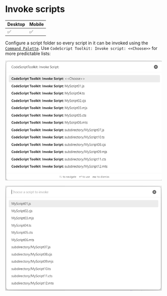 # Invoke scripts

| Desktop | Mobile |
| ------- | ------ |
| ✅       | ✅      |

Configure a script folder so every script in it can be invoked using the [`Command Palette`][Command Palette]. Use `CodeScript Toolkit: Invoke script: <<Choose>>` for more predictable lists:

![Command Palette](./images/commmand-palette.png)

![Chooser](./images/chooser.png)

[Command Palette]: https://help.obsidian.md/Plugins/Command+palette
